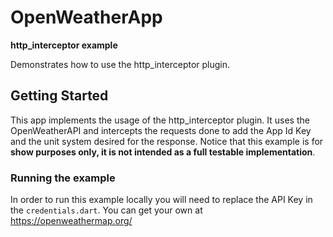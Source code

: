 # OpenWeatherApp
**http_interceptor example**

Demonstrates how to use the http_interceptor plugin.

## Getting Started

This app implements the usage of the http_interceptor plugin. It uses the OpenWeatherAPI and intercepts the requests done to add the App Id Key and the unit system desired for the response. Notice that this example is for **show purposes only, it is not intended as a full testable implementation**.

### Running the example
In order to run this example locally you will need to replace the API Key in the `credentials.dart`. You can get your own at https://openweathermap.org/
